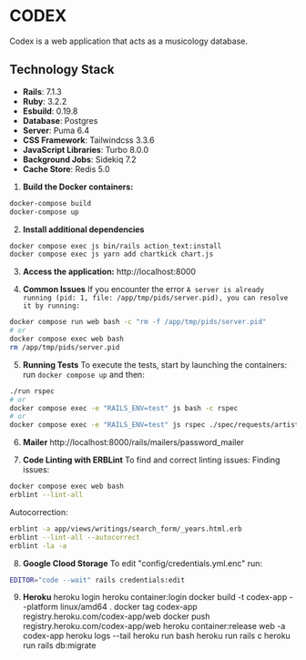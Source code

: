 # CODEX

Codex is a web application that acts as a musicology database.

## Technology Stack

- **Rails**: 7.1.3
- **Ruby**: 3.2.2
- **Esbuild**: 0.19.8
- **Database**: Postgres
- **Server**: Puma 6.4
- **CSS Framework**: Tailwindcss 3.3.6
- **JavaScript Libraries**: Turbo 8.0.0
- **Background Jobs**: Sidekiq 7.2
- **Cache Store**: Redis 5.0

1. **Build the Docker containers:**
```bash
docker-compose build
docker-compose up
```

2. **Install additional dependencies**
```bash
docker compose exec js bin/rails action_text:install
docker compose exec js yarn add chartkick chart.js
```

3.  **Access the application:**
http://localhost:8000


4. **Common Issues**
If you encounter the error `A server is already running (pid: 1, file: /app/tmp/pids/server.pid), you can resolve it by running:`
```bash
docker compose run web bash -c "rm -f /app/tmp/pids/server.pid"
# or
docker compose exec web bash
rm /app/tmp/pids/server.pid
```

5. **Running Tests**
To execute the tests, start by launching the containers:
run `docker compose up` and then:
```bash
./run rspec
# or
docker compose exec -e "RAILS_ENV=test" js bash -c rspec
# or
docker compose exec -e "RAILS_ENV=test" js rspec ./spec/requests/artists_controller.spec
```

6. **Mailer**
http://localhost:8000/rails/mailers/password_mailer


7. **Code Linting with ERBLint**
To find and correct linting issues:
Finding issues:
```bash
docker compose exec web bash
erblint --lint-all
```

Autocorrection:
```bash
erblint -a app/views/writings/search_form/_years.html.erb
erblint --lint-all --autocorrect
erblint -la -a
```

8. **Google Clood Storage**
To edit "config/credentials.yml.enc" run:
```bash
EDITOR="code --wait" rails credentials:edit
```

9. **Heroku**
heroku login
heroku container:login
docker build -t codex-app --platform linux/amd64 .
docker tag codex-app registry.heroku.com/codex-app/web
docker push registry.heroku.com/codex-app/web
heroku container:release web -a codex-app
heroku logs --tail
heroku run bash
heroku run rails c
heroku run rails db:migrate
